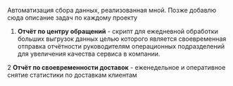 Автоматизация сбора данных, реализованная мной. Позже добавлю сюда описание задач по каждому проекту

1. **Отчёт по центру обращений** - скрипт для ежедневной обработки больших выгрузок данных целью которого является своевременная отправка отчётности руководителям операционных подразделений для увеличения качества сервиса в компании.

2 **Отчёт по своевременности доставок** - еженедельное и оперативное снятие статистики по доставкам клиентам
